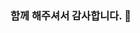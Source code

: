 ### 함께 해주셔서 감사합니다. 👋

<!--
**LeeJoobang/LeeJoobang** is a ✨ _special_ ✨ repository because its `README.md` (this file) appears on your GitHub profile.

Here are some ideas to get you started:

- 🔭 I’m currently working on ...
- 🌱 I’m currently learning ...
- 👯 I’m looking to collaborate on ...
- 🤔 I’m looking for help with ...
- 💬 Ask me about ...
- 📫 How to reach me: ...
- 😄 Pronouns: ...
- ⚡ Fun fact: ...
-->

  

<!-- ##:computer: STACK
<br>
<br>
![](https://img.shields.io/badge/Swift-FA7343?style=flat-square&logo=Swift&logoColor=white)
 -->
